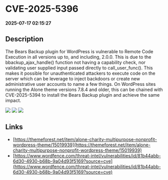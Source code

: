# CVE-2025-5396

**2025-07-17 02:15:27**

## Description
The Bears Backup plugin for WordPress is vulnerable to Remote Code Execution in all versions up to, and including, 2.0.0. This is due to the bbackup_ajax_handle() function not having a capability check, nor validating user supplied input passed directly to call_user_func(). This makes it possible for unauthenticated attackers to execute code on the server which can be leverage to inject backdoors or create new administrative user accounts to name a few things. On WordPress sites running the Alone theme versions 7.8.4 and older, this can be chained with CVE-2025-5394 to install the Bears Backup plugin and achieve the same impact.

![](https://img.shields.io/static/v1?label=Score&message=9.8&color=red)
![](https://img.shields.io/static/v1?label=Severity&message=CRITICAL&color=red)
![](https://img.shields.io/static/v1?label=CWE&message=RCE&color=green)

## Links
- [https://themeforest.net/item/alone-charity-multipurpose-nonprofit-wordpress-theme/15019939](https://themeforest.net/item/alone-charity-multipurpose-nonprofit-wordpress-theme/15019939)
- [https://www.wordfence.com/threat-intel/vulnerabilities/id/81b44abb-6d30-4930-b68b-9a04d93f5169?source=cve](https://www.wordfence.com/threat-intel/vulnerabilities/id/81b44abb-6d30-4930-b68b-9a04d93f5169?source=cve)
